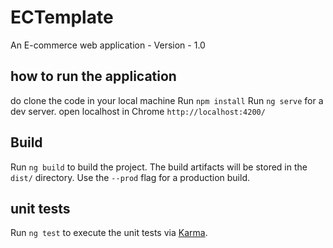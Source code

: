# ECTemplate

An E-commerce web application - Version - 1.0

## how to run the application
do clone the code in your local machine
Run `npm install`
Run `ng serve` for a dev server.
open localhost in Chrome  `http://localhost:4200/`

## Build

Run `ng build` to build the project. The build artifacts will be stored in the `dist/` directory. Use the `--prod` flag for a production build.

## unit tests

Run `ng test` to execute the unit tests via [Karma](https://karma-runner.github.io).
